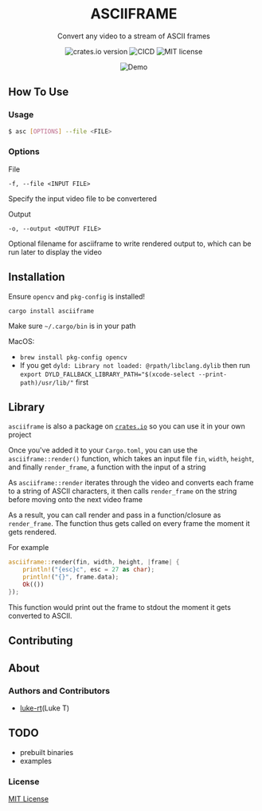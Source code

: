 <h1 align="center">ASCIIFRAME</h1>
<p align="center">Convert any video to a stream of ASCII frames<p>
<p align="center">
    <img href="https://crates.io/crates/asciiframe" src="https://img.shields.io/crates/v/asciiframe?style=for-the-badge" alt="crates.io version">
    <img href="https://github.com/luke-rt/asciiframe/actions/workflows/CICD.yml" src="https://img.shields.io/github/workflow/status/luke-rt/asciiframe/CICD?style=for-the-badge" alt="CICD">
    <img href="https://github.com/luke-rt/asciiframe/blob/main/LICENSE" src="https://img.shields.io/github/license/luke-rt/asciiframe?style=for-the-badge" alt="MIT license">
</p>
<p align="center">
    <img href="https://github.com/luke-rt/asciiframe/blob/main/docs/demo.gif" src="https://github.com/luke-rt/asciiframe/blob/main/docs/demo.gif" alt="Demo">
</p>

## How To Use
### Usage
```sh
$ asc [OPTIONS] --file <FILE>
```

### Options
File
```
-f, --file <INPUT FILE>
```
Specify the input video file to be convertered

Output
```
-o, --output <OUTPUT FILE>
```
Optional filename for asciiframe to write rendered output to, which can be run later to display the video

## Installation
Ensure `opencv` and `pkg-config` is installed!
```
cargo install asciiframe
```
Make sure `~/.cargo/bin` is in your path

MacOS:
- `brew install pkg-config opencv`
- If you get `dyld: Library not loaded: @rpath/libclang.dylib` then run `export DYLD_FALLBACK_LIBRARY_PATH="$(xcode-select --print-path)/usr/lib/"` first

## Library

`asciiframe` is also a package on [`crates.io`](https://crates.io/crates/asciiframe)
so you can use it in your own project

Once you've added it to your `Cargo.toml`, you can use the `asciiframe::render()` function,
which takes an input file `fin`, `width`, `height`, and finally `render_frame`, a function with the input of a string

As `asciiframe::render` iterates through the video and converts each frame to a string of ASCII
characters, it then calls `render_frame` on the string before moving onto the next video frame

As a result, you can call render and pass in a function/closure as `render_frame`.
The function thus gets called on every frame the moment it gets rendered.

For example

```rust
asciiframe::render(fin, width, height, |frame| {
	println!("{esc}c", esc = 27 as char);
	println!("{}", frame.data);
	Ok(())
});
```

This function would print out the frame to stdout the moment it gets converted to ASCII.

## Contributing

## About
### Authors and Contributors
- [luke-rt](https://github.com/luke-rt)(Luke T)

## TODO
- prebuilt binaries
- examples

### License
[MIT License](https://github.com/luke-rt/asciiframe/blob/main/LICENSE)
